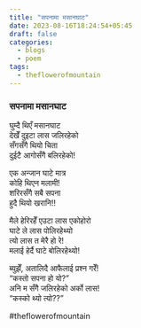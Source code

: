 ```yaml
---
title: "सपनामा मसानघाट"
date: 2023-08-16T18:24:54+05:45
draft: false
categories:
  - blogs
  - poem
tags:
  - theflowerofmountain
---
```

### सपनामा मसानघाट

घुम्दै थिएँ मसानघाट  
देखेँ दुइटा लास जलिरहेको  
सँगसँगै थियो चिता  
दुईटै आगोसँगै बलिरहेको!

एक अन्जान घाटे मात्र  
कोहि थिएन मलामी!  
शरिरसँगै सबै सपना  
हुदै थियो खरानि!!

मैले हेरिरहेँ एउटा लास एकोहोरो  
घाटे ले लास पोलिरहेथ्यो  
त्यो लास त मेरै हो रे!  
मलाई हेर्दै घाटे बोलिरहेथ्यो!

ब्युझेँ, अतालिदै आफैलाई प्रश्न गरेँ!  
“कस्तो सपना हो यो?”  
अनि म सँगै जलिरहेको अर्को लास!  
“कस्को थ्यो त्यो??”

#theflowerofmountain
